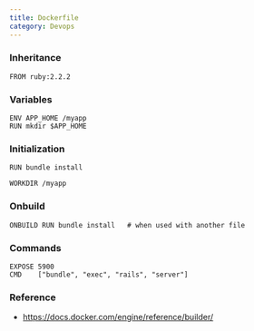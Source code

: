 ```yaml
---
title: Dockerfile
category: Devops
---
```


### Inheritance

```
FROM ruby:2.2.2
```

### Variables

```
ENV APP_HOME /myapp
RUN mkdir $APP_HOME
```

### Initialization

```
RUN bundle install
```

```
WORKDIR /myapp
```

### Onbuild

```docker
ONBUILD RUN bundle install   # when used with another file
```

### Commands

```docker
EXPOSE 5900
CMD    ["bundle", "exec", "rails", "server"]
```

### Reference

- <https://docs.docker.com/engine/reference/builder/>
